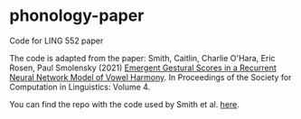 # phonology-paper
Code for LING 552 paper

The code is adapted from the paper: Smith, Caitlin, Charlie O'Hara, Eric Rosen, Paul Smolensky (2021) [Emergent Gestural Scores in a Recurrent Neural Network Model of Vowel Harmony](https://scholarworks.umass.edu/cgi/viewcontent.cgi?article=1226&context=scil). In Proceedings of the Society for Computation in Linguistics: Volume 4.

You can find the repo with the code used by Smith et al. [here](https://github.com/caitlinsmith14/gestnet).
